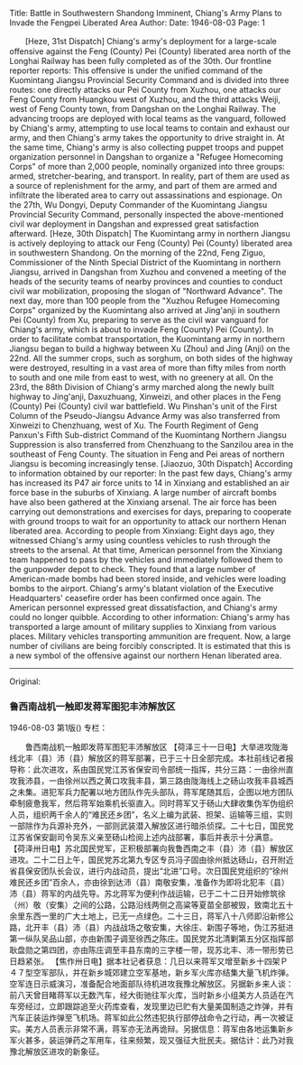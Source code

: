 Title: Battle in Southwestern Shandong Imminent, Chiang's Army Plans to Invade the Fengpei Liberated Area
Author:
Date: 1946-08-03
Page: 1

　　[Heze, 31st Dispatch] Chiang's army's deployment for a large-scale offensive against the Feng (County) Pei (County) liberated area north of the Longhai Railway has been fully completed as of the 30th. Our frontline reporter reports: This offensive is under the unified command of the Kuomintang Jiangsu Provincial Security Command and is divided into three routes: one directly attacks our Pei County from Xuzhou, one attacks our Feng County from Huangkou west of Xuzhou, and the third attacks Weiji, west of Feng County town, from Dangshan on the Longhai Railway. The advancing troops are deployed with local teams as the vanguard, followed by Chiang's army, attempting to use local teams to contain and exhaust our army, and then Chiang's army takes the opportunity to drive straight in. At the same time, Chiang's army is also collecting puppet troops and puppet organization personnel in Dangshan to organize a "Refugee Homecoming Corps" of more than 2,000 people, nominally organized into three groups: armed, stretcher-bearing, and transport. In reality, part of them are used as a source of replenishment for the army, and part of them are armed and infiltrate the liberated area to carry out assassinations and espionage. On the 27th, Wu Dongyi, Deputy Commander of the Kuomintang Jiangsu Provincial Security Command, personally inspected the above-mentioned civil war deployment in Dangshan and expressed great satisfaction afterward.
    [Heze, 30th Dispatch] The Kuomintang army in northern Jiangsu is actively deploying to attack our Feng (County) Pei (County) liberated area in southwestern Shandong. On the morning of the 22nd, Feng Ziguo, Commissioner of the Ninth Special District of the Kuomintang in northern Jiangsu, arrived in Dangshan from Xuzhou and convened a meeting of the heads of the security teams of nearby provinces and counties to conduct civil war mobilization, proposing the slogan of "Northward Advance". The next day, more than 100 people from the "Xuzhou Refugee Homecoming Corps" organized by the Kuomintang also arrived at Jing'anji in southern Pei (County) from Xu, preparing to serve as the civil war vanguard for Chiang's army, which is about to invade Feng (County) Pei (County). In order to facilitate combat transportation, the Kuomintang army in northern Jiangsu began to build a highway between Xu (Zhou) and Jing (Anji) on the 22nd. All the summer crops, such as sorghum, on both sides of the highway were destroyed, resulting in a vast area of more than fifty miles from north to south and one mile from east to west, with no greenery at all. On the 23rd, the 88th Division of Chiang's army marched along the newly built highway to Jing'anji, Daxuzhuang, Xinweizi, and other places in the Feng (County) Pei (County) civil war battlefield. Wu Pinshan's unit of the First Column of the Pseudo-Jiangsu Advance Army was also transferred from Xinweizi to Chenzhuang, west of Xu. The Fourth Regiment of Geng Panxun's Fifth Sub-district Command of the Kuomintang Northern Jiangsu Suppression is also transferred from Chenzhuang to the Sanzilou area in the southeast of Feng County. The situation in Feng and Pei areas of northern Jiangsu is becoming increasingly tense.
    [Jiaozuo, 30th Dispatch] According to information obtained by our reporter: In the past few days, Chiang's army has increased its P47 air force units to 14 in Xinxiang and established an air force base in the suburbs of Xinxiang. A large number of aircraft bombs have also been gathered at the Xinxiang arsenal. The air force has been carrying out demonstrations and exercises for days, preparing to cooperate with ground troops to wait for an opportunity to attack our northern Henan liberated area. According to people from Xinxiang: Eight days ago, they witnessed Chiang's army using countless vehicles to rush through the streets to the arsenal. At that time, American personnel from the Xinxiang team happened to pass by the vehicles and immediately followed them to the gunpowder depot to check. They found that a large number of American-made bombs had been stored inside, and vehicles were loading bombs to the airport. Chiang's army's blatant violation of the Executive Headquarters' ceasefire order has been confirmed once again. The American personnel expressed great dissatisfaction, and Chiang's army could no longer quibble. According to other information: Chiang's army has transported a large amount of military supplies to Xinxiang from various places. Military vehicles transporting ammunition are frequent. Now, a large number of civilians are being forcibly conscripted. It is estimated that this is a new symbol of the offensive against our northern Henan liberated area.



<hr /> 

Original: 


### 鲁西南战机一触即发蒋军图犯丰沛解放区

1946-08-03
第1版()
专栏：

　　鲁西南战机一触即发蒋军图犯丰沛解放区
    【荷泽三十一日电】大举进攻陇海线北丰（县）沛（县）解放区的蒋军部署，已于三十日全部完成。本社前线记者报导称：此次进攻，系由国民党江苏省保安司令部统一指挥，共分三路：一由徐州直攻我沛县，一由徐州以西之黄口攻我丰县，第三路由陇海线上之砀山攻我丰县城西之未集。进犯军兵力配署以地方团队作先头部队，蒋军尾随其后，企图以地方团队牵制疲惫我军，然后蒋军始乘机长驱直入。同时蒋军又于砀山大肆收集伪军伪组织人员，组织两千余人的“难民还乡团”，名义上编为武装、担架、运输等三组，实则一部除作为兵源补充外，一部则武装潜入解放区进行暗杀侦探。二十七日，国民党江苏省保安副司令吴东义亲至砀山检阅上述内战部署，事后并表示十分满意。
    【荷泽卅日电】苏北国民党军，正积极部署向我鲁西南之丰（县）沛（县）解放区进攻。二十二日上午，国民党苏北第九专区专员冯子固由徐州抵达砀山，召开附近省县保安团队长会议，进行内战动员，提出“北进”口号。次日国民党组织的“徐州难民还乡团”百余人，亦由徐到达沛（县）南敬安集，准备作为即将北犯丰（县）沛（县）蒋军的内战先导。苏北蒋军为便利作战运输，已于二十二日开始修筑徐（州）敬（安集）之间的公路，公路沿线两侧之高粱等夏苗全部被毁，致南北五十余里东西一里的广大土地上，已无一点绿色。二十三日，蒋军八十八师即沿新修公路，北开丰（县）沛（县）内战战场之敬安集，大徐庄、新围子等地，伪江苏挺进第一纵队吴品山部，亦由新围子调至徐西之陈庄。国民党苏北清剿第五分区指挥部耿盘勋之第四团，亦由陈庄调至丰县东南的三字楼一带，现苏北丰、沛一带形势已日趋紧张。
    【焦作卅日电】据本社记者获息：几日以来蒋军又增至新乡十四架Ｐ４７型空军部队，并在新乡城郊建立空军基地，新乡军火库亦结集大量飞机炸弹。空军连日示威演习，准备配合地面部队待机进攻我豫北解放区。另据新乡来人谈：前八天曾目睹蒋军以无数汽车，经大街驰往军火库，当时新乡小组美方人员适在汽车旁经过，立即跟踪追至火药库查看，发现里边已贮有大量美国制造之炸弹，并有汽车正装运炸弹至飞机场。蒋军如此公然违犯执行部停战命令之行动，再一次被证实。美方人员表示非常不满，蒋军亦无法再诡辩。另据信息：蒋军由各地运集新乡军火甚多，装运弹药之军用车，往来频繁，现又强征大批民夫。据估计：此乃对我豫北解放区进攻的新象征。
